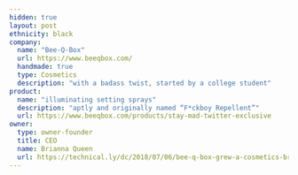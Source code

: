 ```yaml
---
hidden: true
layout: post
ethnicity: black
company:
  name: "Bee-Q-Box"
  url: https://www.beeqbox.com/
  handmade: true
  type: Cosmetics
  description: "with a badass twist, started by a college student"
product:
  name: "illuminating setting sprays"
  description: "aptly and originally named “F*ckboy Repellent”"
  url: https://www.beeqbox.com/products/stay-mad-twitter-exclusive
owner:
  type: owner-founder
  title: CEO
  name: Brianna Queen
  url: https://technical.ly/dc/2018/07/06/bee-q-box-grew-a-cosmetics-brand-from-a-tweet/
---
```

